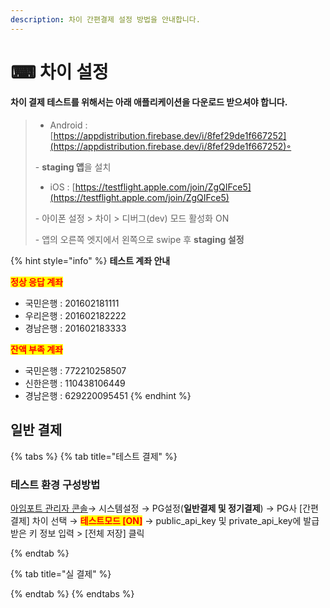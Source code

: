 ```yaml
---
description: 차이 간편결제 설정 방법을 안내합니다.
---
```


# ⌨ 차이 설정

#### 차이 결제 테스트를 위해서는 아래 애플리케이션을 다운로드 받으셔야 합니다.

> * Android : [https://appdistribution.firebase.dev/i/8fef29de1f667252](https://appdistribution.firebase.dev/i/8fef29de1f667252)◦
>
> &#x20;      \- **staging 앱**을 설치
>
> * iOS : [https://testflight.apple.com/join/ZgQIFce5](https://testflight.apple.com/join/ZgQIFce5)
>
> &#x20;     \- 아이폰 설정 > 차이 > 디버그(dev) 모드 활성화 ON
>
> &#x20;     \- 앱의 오른쪽 엣지에서 왼쪽으로 swipe 후 **staging 설정**

{% hint style="info" %}
**테스트 계좌 안내**&#x20;

<mark style="color:red;">**정상 응답 계좌**</mark>

* 국민은행  :  201602181111
* 우리은행  :  201602182222
* 경남은행  :  201602183333

<mark style="color:red;">**잔액 부족 계좌**</mark>

* 국민은행  :  772210258507 &#x20;
* 신한은행  :  110438106449 &#x20;
* 경남은행  :  629220095451 &#x20;
{% endhint %}

## 일반 결제

{% tabs %}
{% tab title="테스트 결제" %}
### 테스트 환경 구성방법

[아임포트 관리자 콘솔](https://admin.iamport.kr/)→ 시스템설정 → PG설정(**일반결제 및 정기결제**) → PG사 \[간편결제] 차이 선택 → <mark style="color:red;">**테스트모드 \[ON]**</mark> → public\_api\_key 및 private\_api\_key에 발급받은 키 정보 입력 > \[전체 저장] 클릭

>
{% endtab %}

{% tab title="실 결제" %}

{% endtab %}
{% endtabs %}

